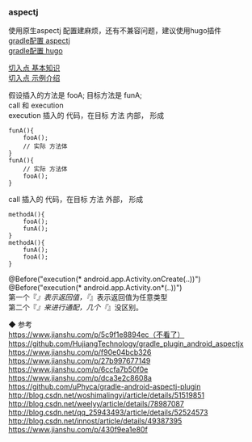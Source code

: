 ###  aspectj  

使用原生aspectj 配置建麻烦，还有不兼容问题，建议使用hugo插件  
[gradle配置 aspectj](library/and_build.md)  
[gradle配置 hugo](library/and_build_hugo.md)  


[切入点 基本知识](library/join_point.md)  
[切入点 示例介绍](library/join_point/jp_001.md)  

假设插入的方法是 fooA;  目标方法是 funA;  
call 和 execution  
execution  插入的 代码，在目标 方法  内部， 形成  
```
funA(){
    fooA();
    // 实际 方法体  
}
funA(){
    // 实际 方法体  
    fooA();
}
```
call 插入的 代码，在目标 方法  外部， 形成  
```
methodA(){
    fooA();
    funA();  
}
methodA(){
    funA();  
    fooA();
}
```

@Before("execution(* android.app.Activity.onCreate(..))")  
@Before("execution(* android.app.Activity.on*(..))")  
第一个『*』表示返回值，『*』表示返回值为任意类型  
第二个『*』来进行通配，几个『*』没区别。  



◆  参考  
https://www.jianshu.com/p/5c9f1e8894ec（不看了）  
https://github.com/HujiangTechnology/gradle_plugin_android_aspectjx  
https://www.jianshu.com/p/f90e04bcb326  
https://www.jianshu.com/p/27b997677149  
https://www.jianshu.com/p/6ccfa7b50f0e   
https://www.jianshu.com/p/dca3e2c8608a  
https://github.com/uPhyca/gradle-android-aspectj-plugin
http://blog.csdn.net/woshimalingyi/article/details/51519851  
http://blog.csdn.net/weelyy/article/details/78987087  
http://blog.csdn.net/qq_25943493/article/details/52524573    
http://blog.csdn.net/innost/article/details/49387395  
https://www.jianshu.com/p/430f9ea1e80f  






